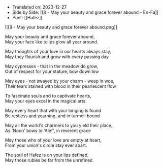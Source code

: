 
- Translated on: 2023-12-27   
- Side by Side: [[8 - May your beauty and grace forever abound - En-Fa]]
- Poet:  [[Hafez]]  

![[8 - May your beauty and grace forever abound.png]]
 
 May your beauty and grace forever abound,    
 May your face like tulips glow all year around.    
 
 May thoughts of your love in our hearts always stay,    
 May they flourish and grow with every passing day    
 
 May cypresses - that in the meadow do grow,    
 Out of respect for your stature, bow down low    
 
 May eyes - not swayed by your charm - weep in woe,    
 Their tears stained with blood in their pearlescent flow    
 
 To fascinate souls and to captivate hearts,    
 May your eyes excel in the magical arts.    
 
 May every heart that with your longing is found    
 Be restless and yearning, and in turmoil bound    
 
 May all the world's charmers to you yield their place,     
 As 'Noon' bows to 'Alef', in reverent grace    
 
 May those who of your love are empty at heart,    
 From your union's circle stay ever apart.    
 
 The soul of Hafez is on your lips defined,    
 May those rubies be far from the unrefined. 